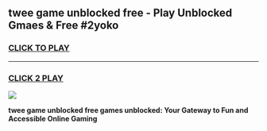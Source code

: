 
## twee game unblocked free - Play Unblocked Gmaes & Free #2yoko
<h3>
<a href="https://premium.freeplayer.one?title=twee_game_unblocked_free&ref=01M">CLICK TO PLAY</a></h3>
<hr>

<h3>
<a href="https://premium.freeplayer.one?title=twee_game_unblocked_free&ref=01M">CLICK 2 PLAY</a>
  
</h3>

<a href="https://premium.freeplayer.one?title=twee_game_unblocked_free&ref=01M"><img src="https://clearcache.store/games.png"></a>


**twee game unblocked free games unblocked: Your Gateway to Fun and Accessible Online Gaming**
